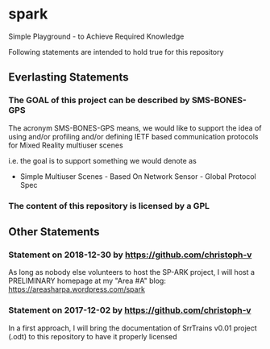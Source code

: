 # spark
Simple Playground - to Achieve Required Knowledge

Following statements are intended to hold true for this repository

## Everlasting Statements

### The GOAL of this project can be described by SMS-BONES-GPS

The acronym SMS-BONES-GPS means, we would like to support the idea of
using and/or profiling and/or defining IETF based communication protocols for
Mixed Reality multiuser scenes

i.e. the goal is to support something we would denote as
- Simple Multiuser Scenes - Based On Network Sensor - Global Protocol Spec
      
### The content of this repository is licensed by a GPL 

## Other Statements

### Statement on 2018-12-30 by https://github.com/christoph-v

As long as nobody else volunteers to host the SP-ARK project, I will
host a PRELIMINARY homepage at my "Area #A" blog:
https://areasharpa.wordpress.com/spark

### Statement on 2017-12-02 by https://github.com/christoph-v

In a first approach, I will bring the documentation of SrrTrains v0.01 project
(.odt) to this repository to have it properly licensed
